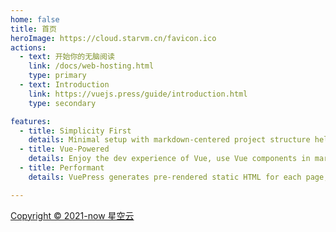 ```yaml
---
home: false
title: 首页
heroImage: https://cloud.starvm.cn/favicon.ico
actions:
  - text: 开始你的无脑阅读
    link: /docs/web-hosting.html
    type: primary
  - text: Introduction
    link: https://vuejs.press/guide/introduction.html
    type: secondary

features:
  - title: Simplicity First
    details: Minimal setup with markdown-centered project structure helps you focus on writing.
  - title: Vue-Powered
    details: Enjoy the dev experience of Vue, use Vue components in markdown, and develop custom themes with Vue.
  - title: Performant
    details: VuePress generates pre-rendered static HTML for each page, and runs as an SPA once a page is loaded.

---
```


<div class="container" data-v-e315a0ad="">
  <p class="copyright" data-v-e315a0ad="">
    <a rel="license" href="http://cloud.starvm.cn/">
      Copyright © 2021-now 星空云
    </a>
  </p>
</div>

[default-theme-home]: https://vuejs.press/reference/default-theme/frontmatter.html#home-page
